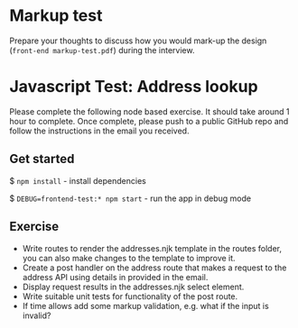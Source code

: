 # Markup test
Prepare your thoughts to discuss how you would mark-up the design (`front-end markup-test.pdf`) during the interview.

# Javascript Test: Address lookup
Please complete the following node based exercise. It should take around 1 hour to complete. Once complete, please push to a public GitHub repo and follow the instructions in the email you received.

## Get started
$ `npm install` - install dependencies

$ `DEBUG=frontend-test:* npm start` - run the app in debug mode

## Exercise
- Write routes to render the addresses.njk template in the routes folder, you can also make changes to the template to improve it.
- Create a post handler on the address route that makes a request to the address API using details in provided in the email.
- Display request results in the addresses.njk select element.
- Write suitable unit tests for functionality of the post route.
- If time allows add some markup validation, e.g. what if the input is invalid?
